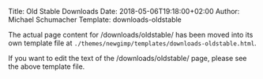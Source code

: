 Title: Old Stable Downloads
Date: 2018-05-06T19:18:00+02:00
Author: Michael Schumacher
Template: downloads-oldstable

The actual page content for /downloads/oldstable/ has been moved into its own template
file at `./themes/newgimp/templates/downloads-oldstable.html`.

If you want to edit the text of the /downloads/oldstable/ page, please see the above
template file.
